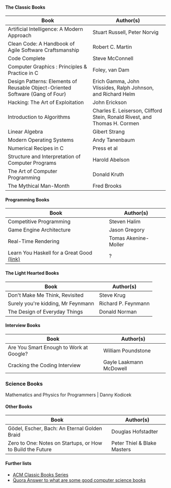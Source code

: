 #### The Classic Books 
Book | Author(s)
--- | --- 
Artificial Intelligence: A Modern Approach | Stuart Russell, Peter Norvig
Clean Code: A Handbook of Agile Software Craftsmanship | Robert C. Martin
Code Complete | Steve McConnell 
Computer Graphics : Principles & Practice in C | Foley, van Dam
Design Patterns: Elements of Reusable Object-Oriented Software (Gang of Four) | Erich Gamma, John Vlissides, Ralph Johnson, and Richard Helm
Hacking: The Art of Exploitation | John Erickson
Introduction to Algorithms 		| Charles E. Leiserson, Clifford Stein, Ronald Rivest, and Thomas H. Cormen
Linear Algebra | Gibert Strang
Modern Operating Systems | Andy Tanenbaum
Numerical Recipes in C | Press et al
Structure and Interpretation of Computer Programs | Harold Abelson 
The Art of Computer Programming | Donald Kruth
The Mythical Man-Month | Fred Brooks

#### Programming Books
Book | Author(s)
--- | ---
Competitive Programming | Steven Halim
Game Engine Architecture | Jason Gregory
Real-Time Rendering |  Tomas Akenine-Moller 
Learn You Haskell for a Great Good [(link)](http://learnyouahaskell.com) | ?

#### The Light Hearted Books 
Book | Author(s)
--- | ---
Don't Make Me Think, Revisited |  Steve Krug
Surely you're kidding, Mr Feynmann   | Richard P. Feynmann
The Design of Everyday Things |  Donald Norman

#### Interview Books 
Book | Author(s)
--- | ---
Are You Smart Enough to Work at Google? | William Poundstone
Cracking the Coding Interview | Gayle Laakmann McDowell

### Science Books 
Mathematics and Physics for Programmers |  Danny Kodicek

#### Other Books 
Book | Author(s)
--- | ---
Gödel, Escher, Bach: An Eternal Golden Braid | Douglas Hofstadter
Zero to One: Notes on Startups, or How to Build the Future | Peter Thiel & Blake Masters

#### Further lists 
* [ACM Classic Books Series](http://dl.acm.org/classics.cfm?CFID=568811003&CFTOKEN=47644654)
* [Quora Answer to what are some good computer science books](https://www.quora.com/What-are-some-of-the-best-books-on-computer-science)


